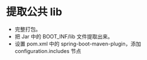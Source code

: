# 提取公共 lib

* 完整打包。
* 把 Jar 中的 BOOT_INF/lib 文件提取出来。 
* 设置 pom.xml 中的 spring-boot-maven-plugin，添加 configuration.includes 节点
